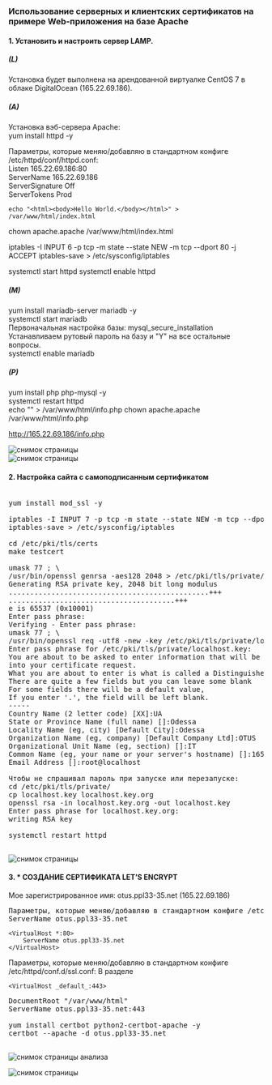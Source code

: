 ### Использование серверных и клиентских сертификатов на примере Web-приложения на базе Apache

#### 1. Установить и настроить сервер LAMP.

##### (L) 
Установка будет выполнена на арендованной виртуалке CentOS 7 в облаке DigitalOcean (165.22.69.186).  

##### (A) 
Установка вэб-сервера Apache:  
yum install httpd -y

Параметры, которые меняю/добавляю в стандартном конфиге /etc/httpd/conf/httpd.conf:  
Listen 165.22.69.186:80  
ServerName 165.22.69.186  
ServerSignature Off  
ServerTokens Prod  

    echo "<html><body>Hello World.</body></html>" > /var/www/html/index.html 
chown apache.apache /var/www/html/index.html  

iptables -I INPUT 6 -p tcp -m state --state NEW -m tcp --dport 80 -j ACCEPT
iptables-save > /etc/sysconfig/iptables

systemctl start httpd
systemctl enable httpd

##### (M)
yum install mariadb-server mariadb -y  
systemctl start mariadb  
Первоначальная настройка базы: 
mysql_secure_installation  
Устанавливаем рутовый пароль на базу и "Y" на все остальные вопросы.  
systemctl enable mariadb  

##### (P)
yum install php php-mysql -y  
systemctl restart httpd  
echo "<?php phpinfo(); ?>" > /var/www/html/info.php
chown apache.apache /var/www/html/info.php  

http://165.22.69.186/info.php

![снимок страницы](./lamp.png)  
![снимок страницы](./lamp2.png)


#### 2. Настройка сайта с самоподписанным сертификатом

<pre>

yum install mod_ssl -y

iptables -I INPUT 7 -p tcp -m state --state NEW -m tcp --dport 443 -j ACCEPT
iptables-save > /etc/sysconfig/iptables

cd /etc/pki/tls/certs
make testcert

umask 77 ; \
/usr/bin/openssl genrsa -aes128 2048 > /etc/pki/tls/private/localhost.key
Generating RSA private key, 2048 bit long modulus
...............................................+++
.......................................+++
e is 65537 (0x10001)
Enter pass phrase:
Verifying - Enter pass phrase:
umask 77 ; \
/usr/bin/openssl req -utf8 -new -key /etc/pki/tls/private/localhost.key -x509 -days 365 -out /etc/pki/tls/certs/localhost.crt 
Enter pass phrase for /etc/pki/tls/private/localhost.key:
You are about to be asked to enter information that will be incorporated
into your certificate request.
What you are about to enter is what is called a Distinguished Name or a DN.
There are quite a few fields but you can leave some blank
For some fields there will be a default value,
If you enter '.', the field will be left blank.
-----
Country Name (2 letter code) [XX]:UA
State or Province Name (full name) []:Odessa
Locality Name (eg, city) [Default City]:Odessa
Organization Name (eg, company) [Default Company Ltd]:OTUS
Organizational Unit Name (eg, section) []:IT
Common Name (eg, your name or your server's hostname) []:165.22.69.186
Email Address []:root@localhost

Чтобы не спрашивал пароль при запуске или перезапуске:
cd /etc/pki/tls/private/
cp localhost.key localhost.key.org
openssl rsa -in localhost.key.org -out localhost.key
Enter pass phrase for localhost.key.org:
writing RSA key

systemctl restart httpd

</pre>

![снимок страницы](./selfsign.png) 

#### 3. * СОЗДАНИЕ СЕРТИФИКАТА LET’S ENCRYPT

Мое зарегистрированное имя: otus.ppl33-35.net (165.22.69.186)  

<pre>
Параметры, которые меняю/добавляю в стандартном конфиге /etc/httpd/conf/httpd.conf:   
ServerName otus.ppl33-35.net
</pre>

    <VirtualHost *:80>
        ServerName otus.ppl33-35.net
    </VirtualHost>


Параметры, которые меняю/добавляю в стандартном конфиге /etc/httpd/conf.d/ssl.conf:
В разделе 

    <VirtualHost _default_:443>

<pre>
DocumentRoot "/var/www/html"
ServerName otus.ppl33-35.net:443

yum install certbot python2-certbot-apache -y
certbot --apache -d otus.ppl33-35.net

</pre>

![снимок страницы анализа](./lets.png)  

![снимок страницы](./lets2.png)
